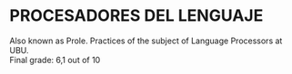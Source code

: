 # PROCESADORES DEL LENGUAJE
Also known as Prole.
Practices of the subject of Language Processors at UBU.
<br>
Final grade: 6,1 out of 10
